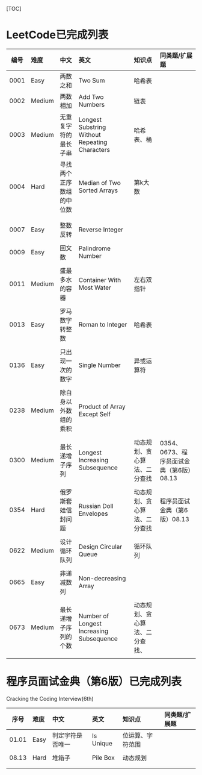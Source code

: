 ﻿[TOC]

# LeetCode已完成列表

| 编号 |  难度  |           中文           |                      英文                      |                      知识点                      |                      同类题/扩展题                      |
| :--: | :----- | :-----------------------| :--------------------------------------------- | :--------------------------------------------- | :--------------------------------------------- |
| 0001 |  Easy  |         两数之和         |                    Two Sum                     |                   哈希表                   |                                      |
| 0002 | Medium |         两数相加         |                Add Two Numbers                 |                链表               |                               |
| 0003 | Medium |   无重复字符的最长子串    | Longest Substring Without Repeating Characters | 哈希表、桶 |  |
| 0004 |  Hard  | 寻找两个正序数组的中位数  |          Median of Two Sorted Arrays           | 第k大数 |                     |
|      |        |                          |                                                |                                                |                                                |
|      |        |                          |                                                |                                                |                                                |
| 0007 |  Easy  |         整数反转         |                Reverse Integer                 |                                 |                                 |
|      |        |                          |                                                |                                                |                                                |
| 0009 |  Easy  |          回文数          |               Palindrome Number                |                               |                               |
|      |        |                          |                                                |                                                |                                                |
| 0011 | Medium |      盛最多水的容器      |           Container With Most Water            | 左右双指针 |                       |
|      |        |                          |                                                |                                                |                                                |
| 0013 |  Easy  |      罗马数字转整数      |                Roman to Integer                | 哈希表 |                                |
|  |  |  |  |  | |
| 0136 |  Easy  |     只出现一次的数字     |                 Single Number                  | 异或运算符 |                                   |
|  |  |  |  |  | |
| 0238 | Medium |   除自身以外数组的乘积   |          Product of Array Except Self          |                    |                    |
|  |  |  |  |  |  |
| 0300 | Medium | 最长递增子序列 | Longest Increasing Subsequence | 动态规划、贪心算法、二分查找 | 0354、0673、程序员面试金典（第6版）08.13 |
|  |  |  |  |  |  |
| 0354 | Hard | 俄罗斯套娃信封问题 | Russian Doll Envelopes                         | 动态规划、贪心算法、二分查找 | 程序员面试金典（第6版）08.13 |
| | | | | | |
| 0622 | Medium |       设计循环队列       |             Design Circular Queue              | 循环队列 |                           |
|  |  |  |  | | |
| 0665 |  Easy  |        非递减数列        |              Non-decreasing Array              |  |                            |
|      |        |                          |                                                |                                                |                                                |
| 0673 | Medium | 最长递增子序列的个数 | Number of Longest Increasing Subsequence | 动态规划、贪心算法、二分查找、 |  |
|  |  |  |  |  | |

# 程序员面试金典（第6版）已完成列表

Cracking the Coding Interview(6th)

| 序号  | 难度 | 中文             | 英文      | 知识点           | 同类题/扩展题 |
| :---: | :--- | :--------------- | :-------- | :--------------- | :------------ |
| 01.01 | Easy | 判定字符是否唯一 | Is Unique | 位运算、字符范围 |               |
|       |      |                  |           |                  |               |
| 08.13 | Hard | 堆箱子           | Pile Box  | 动态规划         |               |
|       |      |                  |           |                  |               |
|       |      |                  |           |                  |               |

